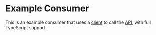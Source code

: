 # Example Consumer

This is an example consumer that uses a [client](../client/README.md) to call the [API](../api/README.md), with full
TypeScript support.
